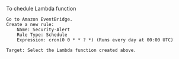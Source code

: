 To chedule Lambda function

    Go to Amazon EventBridge.
    Create a new rule:
        Name: Security-Alert
        Rule Type: Schedule
        Expression: cron(0 0 * * ? *) (Runs every day at 00:00 UTC)
    
    Target: Select the Lambda function created above.
